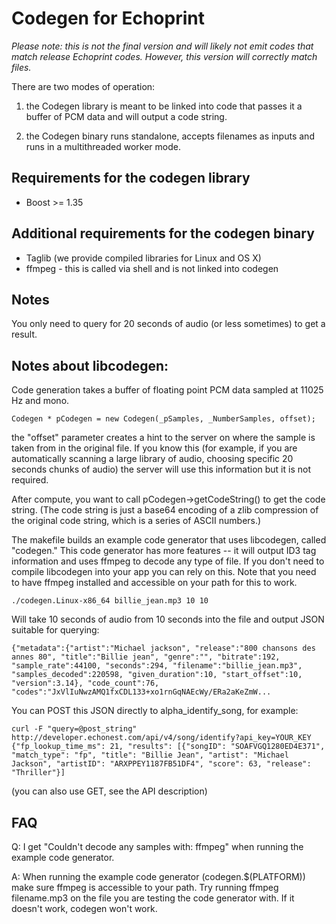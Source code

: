 # Codegen for Echoprint

*Please note: this is not the final version and will likely not emit codes that match release Echoprint codes. However, this version will correctly match files.*

There are two modes of operation:

1. the Codegen library is meant to be linked into code that passes it a buffer of PCM data and will output a code string.
 
2. the Codegen binary runs standalone, accepts filenames as inputs and runs in a multithreaded worker mode.

## Requirements for the codegen library

* Boost >= 1.35

## Additional requirements for the codegen binary

* Taglib (we provide compiled libraries for Linux and OS X)
* ffmpeg - this is called via shell and is not linked into codegen

## Notes

You only need to query for 20 seconds of audio (or less sometimes) to get a result.

## Notes about libcodegen:

Code generation takes a buffer of floating point PCM data sampled at 11025 Hz and mono. 

    Codegen * pCodegen = new Codegen(_pSamples, _NumberSamples, offset);

the "offset" parameter creates a hint to the server on where the sample is taken from in the original file. If you know this (for example, if you are automatically scanning a large library of audio, choosing specific 20 seconds chunks of audio) the server will use this information but it is not required.

After compute, you want to call pCodegen->getCodeString() to get the code string. (The code string is just a base64 encoding of a zlib compression of the original code string, which is a series of ASCII numbers.)

The makefile builds an example code generator that uses libcodegen, called "codegen." This code generator has more features -- it will output ID3 tag information and uses ffmpeg to decode any type of file. If you don't need to compile libcodegen into your app you can rely on this. Note that you need to have ffmpeg installed and accessible on your path for this to work.

    ./codegen.Linux-x86_64 billie_jean.mp3 10 10

Will take 10 seconds of audio from 10 seconds into the file and output JSON suitable for querying:

    {"metadata":{"artist":"Michael jackson", "release":"800 chansons des annes 80", "title":"Billie jean", "genre":"", "bitrate":192, "sample_rate":44100, "seconds":294, "filename":"billie_jean.mp3", "samples_decoded":220598, "given_duration":10, "start_offset":10, "version":3.14}, "code_count":76, "codes":"JxVlIuNwzAMQ1fxCDL133+xo1rnGqNAEcWy/ERa2aKeZmW...

You can POST this JSON directly to alpha_identify_song, for example:

    curl -F "query=@post_string" http://developer.echonest.com/api/v4/song/identify?api_key=YOUR_KEY
    {"fp_lookup_time_ms": 21, "results": [{"songID": "SOAFVGQ1280ED4E371", "match_type": "fp", "title": "Billie Jean", "artist": "Michael Jackson", "artistID": "ARXPPEY1187FB51DF4", "score": 63, "release": "Thriller"}]

(you can also use GET, see the API description)

## FAQ

Q: I get "Couldn't decode any samples with: ffmpeg" when running the example code generator.

A: When running the example code generator (codegen.$(PLATFORM)) make sure ffmpeg is accessible to your path. Try running ffmpeg filename.mp3 on the file you are testing the code generator with. If it doesn't work, codegen won't work.

